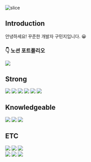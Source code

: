  <div align=left>

![slice](https://capsule-render.vercel.app/api?type=waving&color=auto&height=250&text=koominji&)

## Introduction 
안녕하세요! 꾸준한 개발자 구민지입니다. 😀 
### 👇 노션 포트폴리오
[<img src="https://img.shields.io/badge/Notion-000000?style=for-the-badge&logo=Notion&logoColor=white">](https://icy-existence-5b7.notion.site/MINJI-KOO-d0f4f5722dcc463b8c75648392305cf8?pvs=4)

## Strong 
<img src="https://img.shields.io/badge/Python-0CAA41?style=flat&logo=Python&logoColor=white" />
<img src="https://img.shields.io/badge/FastAPI-31A8FF?style=flat&logo=FastAPI&logoColor=white" />
<img src="https://img.shields.io/badge/Kotlin-006272?style=flat&logo=Kotlin&logoColor=white" />
<img src="https://img.shields.io/badge/Android-ED1965?style=flat&logo=Android&logoColor=white" />
<img src="https://img.shields.io/badge/MySQL-4479A1?style=flat&logo=MySQL&logoColor=white"/>
<img src="https://img.shields.io/badge/ORACLE-F80000?style=flat-square&logo=oracle&logoColor=white"/>

## Knowledgeable
<img src="https://img.shields.io/badge/Java-FC6D26?style=flat&logo=Java&logoColor=white" />
<img src="https://img.shields.io/badge/Spring-6DB33F?style=flat&logo=spring&logoColor=white"/>
<img src="https://img.shields.io/badge/Docker-FFE005?style=flat&logo=Docker&logoColor=white" />	

## ETC
<img src="https://img.shields.io/badge/Git-F05032?style=flat&logo=Git&logoColor=white"/>
<img src="https://img.shields.io/badge/Github-181717?style=flat&logo=Github&logoColor=white" />
<img src="https://img.shields.io/badge/AWS-232F3E?style=flat&logo=Amazon AWS&logoColor=white"/><br>
<img src="https://img.shields.io/badge/MicrosoftAzure-FFE005?style=flat&logo=MicrosoftAzure&logoColor=white" />	
<img src="https://img.shields.io/badge/GoogleCloud-4285F4?style=flat&logo=GoogleCloud&logoColor=white" />
<img src="https://img.shields.io/badge/Pytorch-F01428?style=flat&logo=Pytorch&logoColor=white" />


</div>
